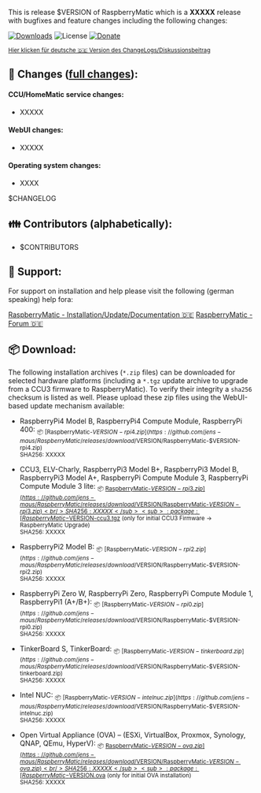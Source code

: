 This is release $VERSION of RaspberryMatic which is a **XXXXX** release with bugfixes and feature changes including the following changes:

[![Downloads](https://img.shields.io/github/downloads/jens-maus/RaspberryMatic/$VERSION/total.svg?style=flat-square)](https://github.com/jens-maus/RaspberryMatic/releases/$VERSION) ![License](https://img.shields.io/github/license/jens-maus/RaspberryMatic.svg?style=flat-square) [![Donate](https://img.shields.io/badge/donate-PayPal-green.svg?style=flat-square)](https://www.paypal.com/cgi-bin/webscr?cmd=_s-xclick&hosted_button_id=RAQSDY9YNZVCL)

<sub>[Hier klicken für deutsche 🇩🇪 Version des ChangeLogs/Diskussionsbeitrag](https://homematic-forum.de/forum/viewtopic.php?f=65&t=63915)</sub>

## :construction: Changes ([full changes](https://github.com/jens-maus/RaspberryMati/compare/$PREVIOUS_TAG...$VERSION)):

#### CCU/HomeMatic service changes:
- XXXXX

#### WebUI changes:
- XXXXX

#### Operating system changes:
- XXXX

$CHANGELOG

## :family: Contributors (alphabetically):
- $CONTRIBUTORS

## :memo: Support:
For support on installation and help please visit the following (german speaking) help fora:

[RaspberryMatic - Installation/Update/Documentation :de:](https://github.com/jens-maus/RaspberryMatic/wiki)
[RaspberryMatic - Forum :de:](https://homematic-forum.de/forum/viewforum.php?f=65)

## :package:  Download:
The following installation archives (`*.zip` files) can be downloaded for selected hardware platforms (including a `*.tgz` update archive to upgrade from a CCU3 firmware to RaspberryMatic). To verify their integrity a `sha256` checksum is listed as well. Please upload these zip files using the WebUI-based update mechanism available:

- RaspberryPi4 Model B, RaspberryPi4 Compute Module, RaspberryPi 400:
<sub>:package: [RaspberryMatic-$VERSION-rpi4.zip](https://github.com/jens-maus/RaspberryMatic/releases/download/$VERSION/RaspberryMatic-$VERSION-rpi4.zip)<br/>SHA256: XXXXX</sub>

- CCU3, ELV-Charly, RaspberryPi3 Model B+, RaspberryPi3 Model B, RaspberryPi3 Model A+, RaspberryPi Compute Module 3, RaspberryPi Compute Module 3 lite:
<sub>:package: [RaspberryMatic-$VERSION-rpi3.zip](https://github.com/jens-maus/RaspberryMatic/releases/download/$VERSION/RaspberryMatic-$VERSION-rpi3.zip)<br/>SHA256: XXXXX</sub>
<sub>:package: [RaspberryMatic-$VERSION-ccu3.tgz](https://github.com/jens-maus/RaspberryMatic/releases/download/$VERSION/RaspberryMatic-$VERSION-ccu3.tgz) (only for initial CCU3 Firmware -> RaspberryMatic Upgrade)<br/> SHA256: XXXXX</sub>

- RaspberryPi2 Model B:
<sub>:package: [RaspberryMatic-$VERSION-rpi2.zip](https://github.com/jens-maus/RaspberryMatic/releases/download/$VERSION/RaspberryMatic-$VERSION-rpi2.zip)<br/>SHA256: XXXXX</sub>

- RaspberryPi Zero W, RaspberryPi Zero, RaspberryPi Compute Module 1, RaspberryPi1 (A+/B+):
<sub>:package: [RaspberryMatic-$VERSION-rpi0.zip](https://github.com/jens-maus/RaspberryMatic/releases/download/$VERSION/RaspberryMatic-$VERSION-rpi0.zip)<br/>SHA256: XXXXX</sub>

- TinkerBoard S, TinkerBoard:
<sub>:package: [RaspberryMatic-$VERSION-tinkerboard.zip](https://github.com/jens-maus/RaspberryMatic/releases/download/$VERSION/RaspberryMatic-$VERSION-tinkerboard.zip)<br/>SHA256: XXXXX</sub>

- Intel NUC:
<sub>:package: [RaspberryMatic-$VERSION-intelnuc.zip](https://github.com/jens-maus/RaspberryMatic/releases/download/$VERSION/RaspberryMatic-$VERSION-intelnuc.zip)<br/>SHA256: XXXXX</sub>

- Open Virtual Appliance (OVA) – (ESXi, VirtualBox, Proxmox, Synology, QNAP, QEmu, HyperV)</sub>:
<sub>:package: [RaspberryMatic-$VERSION-ova.zip](https://github.com/jens-maus/RaspberryMatic/releases/download/$VERSION/RaspberryMatic-$VERSION-ova.zip)<br/>SHA256: XXXXX</sub>
<sub>:package: [RaspberryMatic-$VERSION.ova](https://github.com/jens-maus/RaspberryMatic/releases/download/$VERSION/RaspberryMatic-$VERSION.ova) (only for initial OVA installation)<br/>SHA256: XXXXX</sub>

